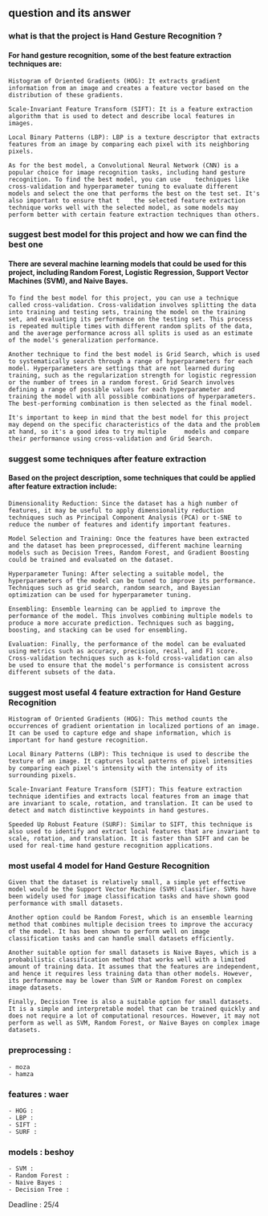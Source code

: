 ## question and its answer

### what is that the project is Hand Gesture Recognition ?

#### For hand gesture recognition, some of the best feature extraction techniques are:

    Histogram of Oriented Gradients (HOG): It extracts gradient information from an image and creates a feature vector based on the distribution of these gradients.

    Scale-Invariant Feature Transform (SIFT): It is a feature extraction algorithm that is used to detect and describe local features in images.

    Local Binary Patterns (LBP): LBP is a texture descriptor that extracts features from an image by comparing each pixel with its neighboring pixels.

    As for the best model, a Convolutional Neural Network (CNN) is a popular choice for image recognition tasks, including hand gesture recognition. To find the best model, you can use    techniques like cross-validation and hyperparameter tuning to evaluate different models and select the one that performs the best on the test set. It's also important to ensure that t    the selected feature extraction technique works well with the selected model, as some models may perform better with certain feature extraction techniques than others.

### suggest best model for this project and how we can find the best one

#### There are several machine learning models that could be used for this project, including Random Forest, Logistic Regression, Support Vector Machines (SVM), and Naive Bayes.

    To find the best model for this project, you can use a technique called cross-validation. Cross-validation involves splitting the data into training and testing sets, training the model on the training set, and evaluating its performance on the testing set. This process is repeated multiple times with different random splits of the data, and the average performance across all splits is used as an estimate of the model's generalization performance.

    Another technique to find the best model is Grid Search, which is used to systematically search through a range of hyperparameters for each model. Hyperparameters are settings that are not learned during training, such as the regularization strength for logistic regression or the number of trees in a random forest. Grid Search involves defining a range of possible values for each hyperparameter and training the model with all possible combinations of hyperparameters. The best-performing combination is then selected as the final model.

    It's important to keep in mind that the best model for this project may depend on the specific characteristics of the data and the problem at hand, so it's a good idea to try multiple     models and compare their performance using cross-validation and Grid Search.

### suggest some techniques after feature extraction

#### Based on the project description, some techniques that could be applied after feature extraction include:

    Dimensionality Reduction: Since the dataset has a high number of features, it may be useful to apply dimensionality reduction techniques such as Principal Component Analysis (PCA) or t-SNE to reduce the number of features and identify important features.

    Model Selection and Training: Once the features have been extracted and the dataset has been preprocessed, different machine learning models such as Decision Trees, Random Forest, and Gradient Boosting could be trained and evaluated on the dataset.

    Hyperparameter Tuning: After selecting a suitable model, the hyperparameters of the model can be tuned to improve its performance. Techniques such as grid search, random search, and Bayesian optimization can be used for hyperparameter tuning.

    Ensembling: Ensemble learning can be applied to improve the performance of the model. This involves combining multiple models to produce a more accurate prediction. Techniques such as bagging, boosting, and stacking can be used for ensembling.

    Evaluation: Finally, the performance of the model can be evaluated using metrics such as accuracy, precision, recall, and F1 score. Cross-validation techniques such as k-fold cross-validation can also be used to ensure that the model's performance is consistent across different subsets of the data.

### suggest most usefal 4 feature extraction for Hand Gesture Recognition

    Histogram of Oriented Gradients (HOG): This method counts the occurrences of gradient orientation in localized portions of an image. It can be used to capture edge and shape information, which is important for hand gesture recognition.

    Local Binary Patterns (LBP): This technique is used to describe the texture of an image. It captures local patterns of pixel intensities by comparing each pixel's intensity with the intensity of its surrounding pixels.

    Scale-Invariant Feature Transform (SIFT): This feature extraction technique identifies and extracts local features from an image that are invariant to scale, rotation, and translation. It can be used to detect and match distinctive keypoints in hand gestures.

    Speeded Up Robust Feature (SURF): Similar to SIFT, this technique is also used to identify and extract local features that are invariant to scale, rotation, and translation. It is faster than SIFT and can be used for real-time hand gesture recognition applications.

### most usefal 4 model for Hand Gesture Recognition

    Given that the dataset is relatively small, a simple yet effective model would be the Support Vector Machine (SVM) classifier. SVMs have been widely used for image classification tasks and have shown good performance with small datasets.

    Another option could be Random Forest, which is an ensemble learning method that combines multiple decision trees to improve the accuracy of the model. It has been shown to perform well on image classification tasks and can handle small datasets efficiently.

    Another suitable option for small datasets is Naive Bayes, which is a probabilistic classification method that works well with a limited amount of training data. It assumes that the features are independent, and hence it requires less training data than other models. However, its performance may be lower than SVM or Random Forest on complex image datasets.

    Finally, Decision Tree is also a suitable option for small datasets. It is a simple and interpretable model that can be trained quickly and does not require a lot of computational resources. However, it may not perform as well as SVM, Random Forest, or Naive Bayes on complex image datasets.

### preprocessing :

    - moza
    - hamza

### features : waer

    - HOG :
    - LBP :
    - SIFT :
    - SURF :

### models : beshoy

    - SVM :
    - Random Forest :
    - Naive Bayes :
    - Decision Tree :

Deadline : 25/4
